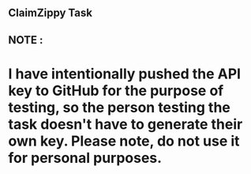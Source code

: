 ## ClaimZippy Task

## NOTE :
# I have intentionally pushed the API key to GitHub for the purpose of testing, so the person testing the task doesn't have to generate their own key. Please note, do not use it for personal purposes.

